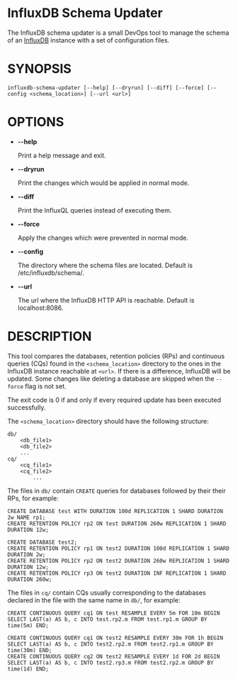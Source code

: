 # InfluxDB Schema Updater

The InfluxDB schema updater is a small DevOps tool to manage the schema of an [InfluxDB](https://github.com/influxdata/influxdb) instance with a set of configuration files. 

# SYNOPSIS

`influxdb-schema-updater [--help] [--dryrun] [--diff] [--force] [--config <schema_location>] [--url <url>]`

# OPTIONS

- **--help**

    Print a help message and exit.

- **--dryrun**

    Print the changes which would be applied in normal mode.

- **--diff**

    Print the InfluxQL queries instead of executing them.

- **--force**

    Apply the changes which were prevented in normal mode.

- **--config**

    The directory where the schema files are located. Default is /etc/influxdb/schema/.

- **--url**

    The url where the InfluxDB HTTP API is reachable. Default is localhost:8086.

# DESCRIPTION

This tool compares the databases, retention policies (RPs) and continuous queries (CQs) found in the `<schema_location>` directory to the ones in the InfluxDB instance reachable at `<url>`. If there is a difference, InfluxDB will be updated. Some changes like deleting a database are skipped when the `--force` flag is not set.

The exit code is 0 if and only if every required update has been executed successfully.

The `<schema_location>` directory should have the following structure:

```
db/
    <db_file1>
    <db_file2>
    ...
cq/
    <cq_file1>
    <cq_file2>
        ...
```

The files in `db/` contain `CREATE` queries for databases followed by their their RPs, for example:

```
CREATE DATABASE test WITH DURATION 100d REPLICATION 1 SHARD DURATION 2w NAME rp1;
CREATE RETENTION POLICY rp2 ON test DURATION 260w REPLICATION 1 SHARD DURATION 12w;

CREATE DATABASE test2;
CREATE RETENTION POLICY rp1 ON test2 DURATION 100d REPLICATION 1 SHARD DURATION 2w;
CREATE RETENTION POLICY rp2 ON test2 DURATION 260w REPLICATION 1 SHARD DURATION 12w;
CREATE RETENTION POLICY rp3 ON test2 DURATION INF REPLICATION 1 SHARD DURATION 260w;
```

The files in `cq/` contain CQs usually corresponding to the databases declared in the file with the same name in `db/`, for example:

```
CREATE CONTINUOUS QUERY cq1 ON test RESAMPLE EVERY 5m FOR 10m BEGIN SELECT LAST(a) AS b, c INTO test.rp2.m FROM test.rp1.m GROUP BY time(5m) END;

CREATE CONTINUOUS QUERY cq1 ON test2 RESAMPLE EVERY 30m FOR 1h BEGIN SELECT LAST(a) AS b, c INTO test2.rp2.m FROM test2.rp1.m GROUP BY time(30m) END;
CREATE CONTINUOUS QUERY cq2 ON test2 RESAMPLE EVERY 1d FOR 2d BEGIN SELECT LAST(a) AS b, c INTO test2.rp3.m FROM test2.rp2.m GROUP BY time(1d) END;
```

